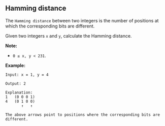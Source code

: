 Hamming distance
----------------

The `Hamming distance` between two integers is the number of positions at which the corresponding bits are different.

Given two integers `x` and `y`, calculate the Hamming distance.

**Note:**
- `0 ≤ x, y < 231`.

**Example:**
```
Input: x = 1, y = 4

Output: 2

Explanation:
1   (0 0 0 1)
4   (0 1 0 0)
       ↑   ↑

The above arrows point to positions where the corresponding bits are different.
```